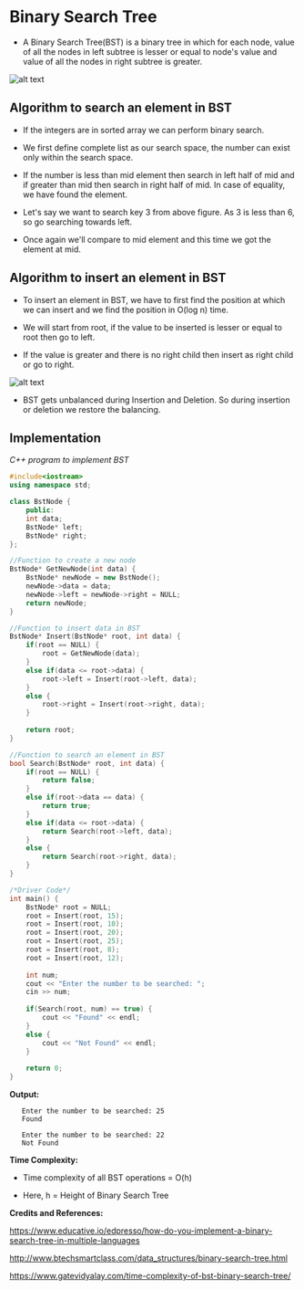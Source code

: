 # Binary Search Tree

* A Binary Search Tree(BST) is a binary tree in which for each node, value of all the nodes in left subtree is lesser or equal to node's value and value of all the nodes in right subtree is greater.

![alt text](https://encrypted-tbn0.gstatic.com/images?q=tbn:ANd9GcQM6waxoTco3skyJiAPWHR44spwOCPUnQH_Pw&usqp=CAU)

## Algorithm to search an element in BST

* If the integers are in sorted array we can perform binary search.

* We first define complete list as our search space, the number can exist only within the search space.

* If the number is less than mid element then search in left half of mid and if greater than mid then search in right half of mid.
  In case of equality, we have found the element.

* Let's say we want to search key 3 from above figure. As 3 is less than 6, so go searching towards left.

* Once again we'll compare to mid element and this time we got the element at mid.

## Algorithm to insert an element in BST

* To insert an element in BST, we have to first find the position at which we can insert and we find the position in O(log n) time.

* We will start from root, if the value to be inserted is lesser or equal to root then go to left. 

* If the value is greater and there is no right child then insert as right child or go to right.

![alt text](https://camo.githubusercontent.com/2d18fae81b9c7fb20937de6a1450f257b4589dddaac9e25b38469792d99b8c75/687474703a2f2f6274656368736d617274636c6173732e636f6d2f646174615f737472756374757265732f64735f696d616765732f425354253230436f6e737472756374696f6e2e706e67)


* BST gets unbalanced during Insertion and Deletion. So during insertion or deletion we restore the balancing.

## Implementation

_C++ program to implement BST_
```cpp
#include<iostream>
using namespace std;

class BstNode {
	public:
	int data;
	BstNode* left;
	BstNode* right;
};

//Function to create a new node
BstNode* GetNewNode(int data) {
	BstNode* newNode = new BstNode();
	newNode->data = data;
	newNode->left = newNode->right = NULL;
	return newNode;
}

//Function to insert data in BST
BstNode* Insert(BstNode* root, int data) {
	if(root == NULL) {
		root = GetNewNode(data);
	}
	else if(data <= root->data) {
		root->left = Insert(root->left, data);
	}
	else {
		root->right = Insert(root->right, data);
	}
	
	return root;
}

//Function to search an element in BST
bool Search(BstNode* root, int data) {
	if(root == NULL) {
		return false;
	}
	else if(root->data == data) {
		return true;
	}
	else if(data <= root->data) {
		return Search(root->left, data);
	}
	else {
		return Search(root->right, data);
	}
}

/*Driver Code*/
int main() {
	BstNode* root = NULL;
	root = Insert(root, 15);
	root = Insert(root, 10);
	root = Insert(root, 20);
	root = Insert(root, 25);
	root = Insert(root, 8);
	root = Insert(root, 12);
	
	int num;
	cout << "Enter the number to be searched: ";
	cin >> num;
	
	if(Search(root, num) == true) {
		cout << "Found" << endl;
	}
	else {
		cout << "Not Found" << endl;
	}
	
	return 0;
}
```
**Output:**

       Enter the number to be searched: 25
       Found

       Enter the number to be searched: 22
       Not Found

**Time Complexity:**

* Time complexity of all BST operations = O(h)

* Here, h = Height of Binary Search Tree

**Credits and References:**

https://www.educative.io/edpresso/how-do-you-implement-a-binary-search-tree-in-multiple-languages

http://www.btechsmartclass.com/data_structures/binary-search-tree.html

https://www.gatevidyalay.com/time-complexity-of-bst-binary-search-tree/
